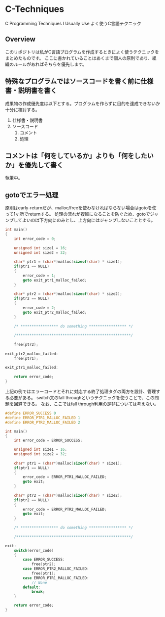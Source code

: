 # C-Techniques
C Programming Techniques I Usually Use
よく使うC言語テクニック

## Overview
このリポジトリは私がC言語プログラムを作成するときによく使うテクニックをまとめたものです。
ここに書かれていることはあくまで個人の原則であり、組織のルールがあればそちらを優先します。

## 特殊なプログラムではソースコードを書く前に仕様書・説明書を書く
成果物の作成優先度は以下とする。プログラムを作らずに目的を達成できないか十分に検討する。
1. 仕様書・説明書
1. ソースコード
    1. コメント
    1. 処理

## コメントは「何をしているか」よりも「何をしたいか」を優先して書く
執筆中。

## gotoでエラー処理
原則はearly-returnだが、malloc/freeを使わなければならない場合はgotoを使って1ヶ所でreturnする。
処理の流れが複雑になることを防ぐため、gotoでジャンプしてよいのは下方向にのみとし、上方向にはジャンプしないこととする。

```c
int main()
{
    int error_code = 0;
    
    unsigned int size1 = 16;
    unsigned int size2 = 32;
    
    char* ptr1 = (char*)malloc(sizeof(char) * size1);
    if(ptr1 == NULL)
    {
        error_code = 1;
        goto exit_ptr1_malloc_failed;
    }
    
    char* ptr2 = (char*)malloc(sizeof(char) * size2);
    if(ptr2 == NULL)
    {
        error_code = 2;
        goto exit_ptr2_malloc_failed;
    }
    
    /* ***************** do something ***************** */
    
    /****************************************************/
    
    free(ptr2);
    
exit_ptr2_malloc_failed:
    free(ptr1);
    
exit_ptr1_malloc_failed:
    
    return error_code;
}
```

上記の例ではエラーコードとそれに対応する終了処理タグの両方を設計、管理する必要がある。
switch文のfall throughというテクニックを使うことで、この問題を回避できる。
なお、ここではfall through利用の是非については考えない。

```c
#define ERROR_SUCCESS 0
#define ERROR_PTR1_MALLOC_FAILED 1
#define ERROR_PTR2_MALLOC_FAILED 2

int main()
{
    int error_code = ERROR_SUCCESS;

    unsigned int size1 = 16;
    unsigned int size2 = 32;
    
    char* ptr1 = (char*)malloc(sizeof(char) * size1);
    if(ptr1 == NULL)
    {
        error_code = ERROR_PTR1_MALLOC_FAILED;
        goto exit;
    }
    
    char* ptr2 = (char*)malloc(sizeof(char) * size2);
    if(ptr2 == NULL)
    {
        error_code = ERROR_PTR2_MALLOC_FAILED;
        goto exit;
    }
    
    /* ***************** do something ***************** */
    
    /****************************************************/

exit:
    switch(error_code)
    {
        case ERROR_SUCCESS:
            free(ptr2);
        case ERROR_PTR2_MALLOC_FAILED:
            free(ptr1);
        case ERROR_PTR1_MALLOC_FAILED:
            // None
        default:
            break;
    }

    return error_code;
}
```
